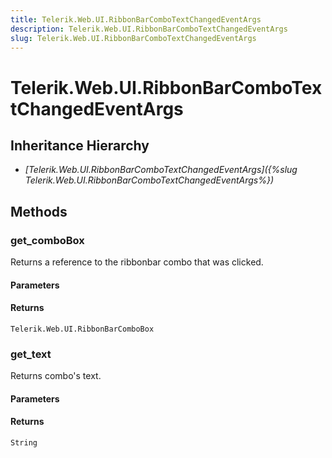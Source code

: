 ```yaml
---
title: Telerik.Web.UI.RibbonBarComboTextChangedEventArgs
description: Telerik.Web.UI.RibbonBarComboTextChangedEventArgs
slug: Telerik.Web.UI.RibbonBarComboTextChangedEventArgs
---
```


# Telerik.Web.UI.RibbonBarComboTextChangedEventArgs

## Inheritance Hierarchy

* *[Telerik.Web.UI.RibbonBarComboTextChangedEventArgs]({%slug Telerik.Web.UI.RibbonBarComboTextChangedEventArgs%})*


## Methods

### get_comboBox

Returns a reference to the ribbonbar combo that was clicked.

#### Parameters

#### Returns

`Telerik.Web.UI.RibbonBarComboBox` 

### get_text

Returns combo's text. 

#### Parameters

#### Returns

`String`

